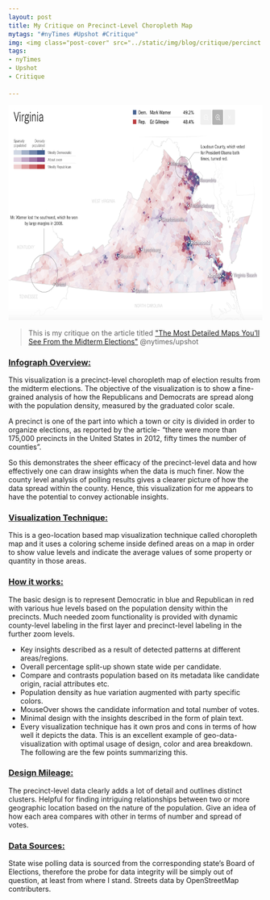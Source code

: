 ```yaml
---
layout: post
title: My Critique on Precinct-Level Choropleth Map
mytags: "#nyTimes #Upshot #Critique"
img: <img class="post-cover" src="../static/img/blog/critique/percinct.png" border="5" alt="Responsive image">
tags:
- nyTimes
- Upshot
- Critique

---
```

<style>.container {
  width: auto;
  max-width: 800px;
  text-align: center;

}
</style>
<p><img src="../static/img/blog/critique/main.png" alt="Test Image" style="width:704px;height:427px;"/></p>

> This is my critique on the article titled ["The Most Detailed Maps You’ll See From the Midterm Elections"](http://www.nytimes.com/interactive/2014/11/04/upshot/senate-maps.html?_r=0)
 @nytimes/upshot

<div class="divider"></div>

### [Infograph Overview:]()

This visualization is a precinct-level choropleth map of election results from the midterm elections. The objective of the visualization is to show a fine-grained analysis of how the Republicans and Democrats are spread along with the population density, measured by the graduated color scale. 

A precinct is one of the part into which a town or city is divided in order to organize elections, as reported by the article- “there were more than 175,000 precincts in the United States in 2012, fifty times the number of counties”. 

So this demonstrates the sheer efficacy of the precinct-level data and how effectively one can draw insights when the data is much finer. Now the county level analysis of polling results gives a clearer picture of how the data spread within the county. Hence, this visualization for me appears to have the potential to convey actionable insights.


<div class="divider"></div>

### [Visualization Technique:]()

This is a geo-location based map visualization technique called choropleth map and it uses a coloring scheme inside defined areas on a map in order to show value levels and indicate the average values of some property or quantity in those areas.

 
<div class="divider"></div>

### [How it works:]()

The basic design is to represent Democratic in blue and Republican in red with various hue levels based on the population density within the precincts. Much needed zoom functionality is provided with dynamic county-level labeling in the first layer and precinct-level labeling in the further zoom levels.

* Key insights described as a result of detected patterns at different areas/regions.
* Overall percentage split-up shown state wide per candidate.
* Compare and contrasts population based on its metadata like candidate origin, racial attributes etc.
* Population density as hue variation augmented with party specific colors.
* MouseOver shows the candidate information and total number of votes.
* Minimal design with the insights described in the form of plain text.
* Every visualization technique has it own pros and cons in terms of how well it depicts the data. This is an excellent example of geo-data-visualization with optimal usage of design, color and area breakdown. The following are the few points summarizing this.

<div class="divider"></div>

### [Design Mileage:]()

The precinct-level data clearly adds a lot of detail and outlines distinct clusters.
Helpful for finding intriguing relationships between two or more geographic location based on the nature of the population.
Give an idea of how each area compares with other in terms of number and spread of votes.
 
<div class="divider"></div>

### [Data Sources:]()

State wise polling data is sourced from the corresponding state’s Board of Elections, therefore the probe for data integrity will be simply out of question, at least from where I stand. 
Streets data by OpenStreetMap contributers.









